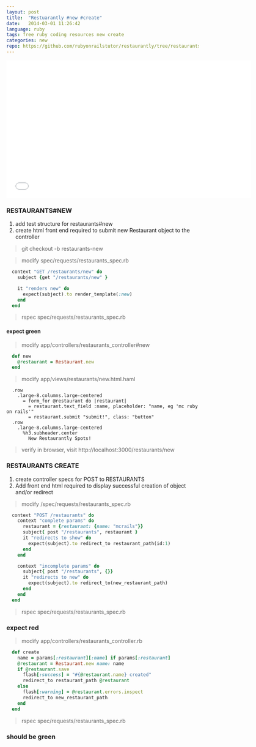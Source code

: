 ```yaml
---
layout: post
title:  "Restuarantly #new #create"
date:   2014-03-01 11:26:42
language: ruby
tags: free ruby coding resources new create
categories: new
repo: https://github.com/rubyonrailstutor/restaurantly/tree/restaurants-new
---
```


<iframe width="640" height="360" src="//www.youtube.com/embed/sxlV7yb6u3g?vq=hd1080" frameborder="0" allowfullscreen></iframe>

### RESTAURANTS#NEW


1. add test structure for restaurants#new
2. create html front end required to submit new Restaurant object to the controller

> git checkout -b restaurants-new


> modify spec/requests/restaurants_spec.rb


```ruby
  context "GET /restaurants/new" do
    subject {get "/restaurants/new" }

    it "renders new" do
      expect(subject).to render_template(:new)
    end
  end
```


>rspec spec/requests/restaurants_spec.rb


#### expect green


> modify app/controllers/restaurants_controller#new

```ruby
  def new
    @restaurant = Restaurant.new
  end
```

> modify app/views/restaurants/new.html.haml

```haml
  .row
    .large-8.columns.large-centered
      = form_for @restaurant do |restaurant|
        = restaurant.text_field :name, placeholder: "name, eg 'mc ruby on rails'"
        = restaurant.submit "submit!", class: "button"
  .row
    .large-8.columns.large-centered
      %h3.subheader.center
        New Restaurantly Spots!
```

> verify in browser, visit http://localhost:3000/restaurants/new

### RESTAURANTS CREATE

1. create controller specs for POST to RESTAURANTS
2. Add front end html required to display successful creation of object and/or redirect

> modify /spec/requests/restaurants_spec.rb

```ruby
  context "POST /restaurants" do
    context "complete params" do
      restaurant = {restaurant: {name: "mcrails"}}
      subject{ post "/restaurants", restaurant }
      it "redirects to show" do
        expect(subject).to redirect_to restaurant_path(id:1)
      end
    end

    context "incomplete params" do
      subject{ post "/restaurants", {}}
      it "redirects to new" do
        expect(subject).to redirect_to(new_restaurant_path)
      end
    end
  end
```


> rspec spec/requests/restaurants_spec.rb


### expect red


> modify app/controllers/restaurants_controller.rb


```ruby
  def create
    name = params[:restaurant][:name] if params[:restaurant]
    @restaurant = Restaurant.new name: name
    if @restaurant.save
      flash[:success] = "#{@restaurant.name} created"
      redirect_to restaurant_path @restaurant
    else
      flash[:warning] = @restaurant.errors.inspect
      redirect_to new_restaurant_path
    end
  end
```


> rspec spec/requests/restaurants_spec.rb


### should be green
